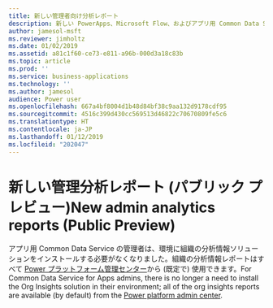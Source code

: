 ```yaml
---
title: 新しい管理者向け分析レポート
description: 新しい PowerApps、Microsoft Flow、およびアプリ用 Common Data Service の使用状況レポートをすべての管理者が利用できます
author: jamesol-msft
ms.reviewer: jimholtz
ms.date: 01/02/2019
ms.assetid: a81c1f60-ce73-e811-a96b-000d3a18c83b
ms.topic: article
ms.prod: ''
ms.service: business-applications
ms.technology: ''
ms.author: jamesol
audience: Power user
ms.openlocfilehash: 667a4bf8004d1b48d84bf38c9aa132d9178cdf95
ms.sourcegitcommit: 4516c399d430cc569513d46822c70670809fe5c6
ms.translationtype: HT
ms.contentlocale: ja-JP
ms.lasthandoff: 01/12/2019
ms.locfileid: "202047"
---
```

# <a name="new-admin-analytics-reports-public-preview"></a><span data-ttu-id="2105e-103">新しい管理分析レポート (パブリック プレビュー)</span><span class="sxs-lookup"><span data-stu-id="2105e-103">New admin analytics reports (Public Preview)</span></span>




<span data-ttu-id="2105e-104">アプリ用 Common Data Service の管理者は、環境に組織の分析情報ソリューションをインストールする必要がなくなりました。組織の分析情報レポートはすべて [Power プラットフォーム管理センター](https://go.microsoft.com/fwlink/?linkid=875536)から (既定で) 使用できます。</span><span class="sxs-lookup"><span data-stu-id="2105e-104">For Common Data Service for Apps admins, there is no longer a need to install the Org Insights solution in their environment; all of the org insights reports are available (by default) from the [Power platform admin center](https://go.microsoft.com/fwlink/?linkid=875536).</span></span>
